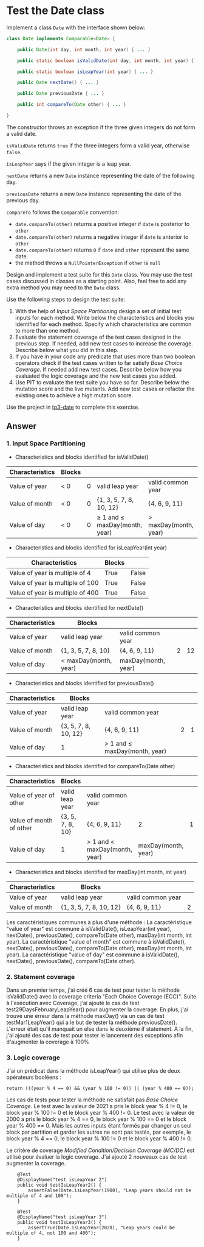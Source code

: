 # Test the Date class

Implement a class `Date` with the interface shown below:

```java
class Date implements Comparable<Date> {

    public Date(int day, int month, int year) { ... }

    public static boolean isValidDate(int day, int month, int year) { ... }

    public static boolean isLeapYear(int year) { ... }

    public Date nextDate() { ... }

    public Date previousDate { ... }

    public int compareTo(Date other) { ... }

}
```

The constructor throws an exception if the three given integers do not form a valid date.

`isValidDate` returns `true` if the three integers form a valid year, otherwise `false`.

`isLeapYear` says if the given integer is a leap year.

`nextDate` returns a new `Date` instance representing the date of the following day.

`previousDate` returns a new `Date` instance representing the date of the previous day.

`compareTo` follows the `Comparable` convention:

* `date.compareTo(other)` returns a positive integer if `date` is posterior to `other`
* `date.compareTo(other)` returns a negative integer if `date` is anterior to `other`
* `date.compareTo(other)` returns `0` if `date` and `other` represent the same date.
* the method throws a `NullPointerException` if `other` is `null` 

Design and implement a test suite for this `Date` class.
You may use the test cases discussed in classes as a starting point. 
Also, feel free to add any extra method you may need to the `Date` class.


Use the following steps to design the test suite:

1. With the help of *Input Space Partitioning* design a set of initial test inputs for each method. Write below the characteristics and blocks you identified for each method. Specify which characteristics are common to more than one method.
2. Evaluate the statement coverage of the test cases designed in the previous step. If needed, add new test cases to increase the coverage. Describe below what you did in this step.
3. If you have in your code any predicate that uses more than two boolean operators check if the test cases written to far satisfy *Base Choice Coverage*. If needed add new test cases. Describe below how you evaluated the logic coverage and the new test cases you added.
4. Use PIT to evaluate the test suite you have so far. Describe below the mutation score and the live mutants. Add new test cases or refactor the existing ones to achieve a high mutation score.

Use the project in [tp3-date](../code/tp3-date) to complete this exercise.

## Answer

### 1. Input Space Partitioning
- Characteristics and blocks identified for isValidDate() 

|Characteristics  |  Blocks  |   | | | | |  
|---|---|---|---|---|---|---|
| Value of year  | &lt; 0 |  0 | valid leap year | valid common year | | | 
| Value of month | &lt; 0 |  0 | {1, 3, 5, 7, 8, 10, 12} | {4, 6, 9, 11} | 2 | &gt; 12 | 
| Value of day   | &lt; 0 |  0 | &ge; 1 and &le; maxDay(month, year)| &gt; maxDay(month, year) | | | 

- Characteristics and blocks identified for isLeapYear(int year)

|Characteristics  |  Blocks  |   | 
|---|---|---|
| Value of year is multiple of 4    | True | False |  
| Value of year is multiple of 100  | True | False |  
| Value of year is multiple of 400  | True | False |  


- Characteristics and blocks identified for nextDate()

|Characteristics  |  Blocks  |   | | |
|---|---|---|---|---|
| Value of year  | valid leap year | valid common year | | |
| Value of month | {1, 3, 5, 7, 8, 10} | {4, 6, 9, 11}|2|12|
| Value of day | &lt; maxDay(month, year) |maxDay(month, year)| ||

- Characteristics and blocks identified for previousDate()

|Characteristics  |  Blocks  |   | | |
|---|---|---|---|---|
| Value of year  | valid leap year | valid common year | | |
| Value of month | {3, 5, 7, 8, 10, 12} | {4, 6, 9, 11}|2|1|
| Value of day | 1|&gt; 1 and &le; maxDay(month, year) || |

- Characteristics and blocks identified for compareTo(Date other)

|Characteristics  |  Blocks  |   | | ||
|---|---|---|---|---|---|
| Value of year of other  | valid leap year | valid common year | | |
| Value of month of other | {3, 5, 7, 8, 10} | {4, 6, 9, 11}|2|1|12|
| Value of day | 1|&gt; 1 and &lt; maxDay(month, year) |maxDay(month, year)| |

- Characteristics and blocks identified for maxDay(int month, int year)

|Characteristics  |  Blocks  |   | | 
|---|---|---|---|
| Value of year | valid leap year | valid common year | |
| Value of month | {1, 3, 5, 7, 8, 10, 12} | {4, 6, 9, 11}|2|

Les caractéristiques communes à plus d'une méthode :
La caractéristique "value of year" est commune à isValidDate(), isLeapYear(int year), nextDate(), previousDate(), compareTo(Date other), maxDay(int month, int year).
La caractéristique "value of month" est commune à isValidDate(), nextDate(), previousDate(), compareTo(Date other), maxDay(int month, int year).
La caractéristique "value of day" est commune à isValidDate(), nextDate(), previousDate(), compareTo(Date other).

### 2. Statement coverage
Dans un premier temps, j'ai créé 6 cas de test pour tester la méthode isValidDate() avec la coverage criteria "Each Choice Coverage (ECC)". 
Suite à l'exécution avec Coverage, j'ai ajouté le cas de test test29DaysFebruaryLeapYear() pour augmenter la coverage.
En plus, j'ai trouvé une erreur dans la méthode maxDay() via un cas de test testMar1LeapYear() qui a le but de tester la méthode previousDate(). 
L'erreur était qu'il manquait un else dans le deuxième if statement. 
A la fin, j'ai ajouté des cas de test pour tester le lancement des exceptions afin d'augmenter la coverage à 100%

### 3. Logic coverage
J'ai un prédicat dans la méthode isLeapYear() qui utilise plus de deux opérateurs booléens : 
```
return (((year % 4 == 0) && (year % 100 != 0)) || (year % 400 == 0));
```
Les cas de tests pour tester la méthode ne satisfait pas *Base Choice Coverage*.
Le test avec la valeur de 2021 a pris le block year % 4 != 0, le block year % 100 != 0 et le block year % 400 != 0.
Le test avec la valeur de 2000 a pris le block year % 4 == 0, le block year % 100 == 0 et le block year % 400 == 0.
Mais les autres inputs étant formés par changer un seul block par partition et garder les autres ne sont pas testés, 
par exemple, le block year % 4 == 0, le block year % 100 != 0 et le block year % 400 != 0.

Le critère de coverage *Modified Condition/Decision Coverage (MC/DC)* est utilisé pour évaluer la logic coverage. 
J'ai ajouté 2 nouveaux cas de test augmenter la coverage.
```
    @Test
    @DisplayName("test isLeapYear 2")
    public void testIsLeapYear2() {
        assertFalse(Date.isLeapYear(1900), "Leap years should not be multiple of 4 and 100");
    }

    @Test
    @DisplayName("test isLeapYear 3")
    public void testIsLeapYear3() {
        assertTrue(Date.isLeapYear(2020), "Leap years could be multiple of 4, not 100 and 400");
    }

```
